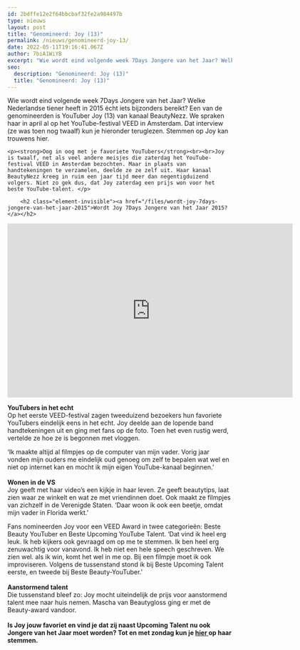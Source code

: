 ```yaml
---
id: 2bdffe12e2f64bbcbaf32fe2a984497b
type: nieuws
layout: post
title: "Genomineerd: Joy (13)"
permalink: /nieuws/genomineerd-joy-13/
date: 2022-05-11T19:16:41.067Z
author: 7biA1WiYB
excerpt: "Wie wordt eind volgende week 7Days Jongere van het Jaar? Welke Nederlandse tiener heeft in 2015 écht iets bijzonders bereikt? Een van de genomineerden is YouTuber Joy (13) van kanaal BeautyNezz. We spraken haar in april al op het YouTube-festival VEED in Amsterdam. Dat interview (ze was toen nog twaalf) kun je hieronder teruglezen. Stemmen op Joy kan trouwens hier.  "
seo:
  description: "Genomineerd: Joy (13)"
  title: "Genomineerd: Joy (13)"
---
```

Wie wordt eind volgende week 7Days Jongere van het Jaar? Welke Nederlandse tiener heeft in 2015 écht iets bijzonders bereikt? Een van de genomineerden is YouTuber Joy (13) van kanaal BeautyNezz. We spraken haar in april al op het YouTube-festival VEED in Amsterdam. Dat interview (ze was toen nog twaalf) kun je hieronder teruglezen. Stemmen op Joy kan trouwens hier.  

    <p><strong>Oog in oog met je favoriete YouTubers</strong><br><br>Joy is twaalf, net als veel andere meisjes die zaterdag het YouTube-festival VEED in Amsterdam bezochten. Maar in plaats van handtekeningen te verzamelen, deelde ze ze zelf uit. Haar kanaal BeautyNezz kreeg in ruim een jaar tijd meer dan negentigduizend volgers. Niet zo gek dus, dat Joy zaterdag een prijs won voor het beste YouTube-talent. </p>
<p><div class="media media-element-container media-default"><div id="file-12934" class="file file-video file-video-youtube">

        <h2 class="element-invisible"><a href="/files/wordt-joy-7days-jongere-van-het-jaar-2015">Wordt Joy 7Days Jongere van het Jaar 2015?</a></h2>
    
  
  <div class="content">
    <div class="media-youtube-video media-element file-default media-youtube-1">
  <iframe class="media-youtube-player" width="640" height="390" title="Wordt Joy 7Days Jongere van het Jaar 2015?" src="https://www.youtube.com/embed/oqOz2MZy9QY?wmode=opaque&controls=" name="Wordt Joy 7Days Jongere van het Jaar 2015?" frameborder="0" allowfullscreen="">Video van Wordt Joy 7Days Jongere van het Jaar 2015?</iframe>
</div>
  </div>

  
</div>
</div>
<p><strong>YouTubers in het echt</strong><br>Op het eerste VEED-festival zagen tweeduizend bezoekers hun favoriete YouTubers eindelijk eens in het echt. Joy deelde aan de lopende band handtekeningen uit en ging met fans op de foto. Toen het even rustig werd, vertelde ze hoe ze is begonnen met vloggen.</p>
<p>‘Ik maakte altijd al filmpjes op de computer van mijn vader. Vorig jaar vonden mijn ouders me eindelijk oud genoeg om zelf te bepalen wat wel en niet op internet kan en mocht ik mijn eigen YouTube-kanaal beginnen.’<br><br><strong>Wonen in de VS</strong><br>Joy geeft met haar video’s een kijkje in haar leven. Ze geeft beautytips, laat zien waar ze winkelt en wat ze met vriendinnen doet. Ook maakt ze filmpjes van zichzelf in de Verenigde Staten. ‘Daar woon ik ook een beetje, omdat mijn vader in Florida werkt.’ </p>
<p>Fans nomineerden Joy voor een VEED Award in twee categorieën: Beste Beauty YouTuber en Beste Upcoming YouTube Talent. ‘Dat vind ik heel erg leuk. Ik heb kijkers ook gevraagd om op me te stemmen. Ik ben heel erg zenuwachtig voor vanavond. Ik heb niet een hele speech geschreven. We zien wel. als ik win, komt het wel in me op. Bij een filmpje moet ik ook improviseren. Volgens de tussenstand stond ik bij Beste Upcoming Talent eerste, en tweede bij Beste Beauty-YouTuber.' <br><br><strong>Aanstormend talent</strong><br>Die tussenstand bleef zo: Joy mocht uiteindelijk de prijs voor aanstormend talent mee naar huis nemen. Mascha van Beautygloss ging er met de Beauty-award vandoor. <br><br><strong>Is Joy jouw favoriet en vind je dat zij naast Upcoming Talent nu ook Jongere van het Jaar moet worden? Tot en met zondag kun je <a href="http://stemmenyandc.nl/sevendays/Jongere-van-het-Jaar-2015/submissions/new" target="_blank">hier </a>op haar stemmen.</strong></p>  
